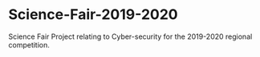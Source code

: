# Science-Fair-2019-2020
Science Fair Project relating to Cyber-security for the 2019-2020 regional competition.
